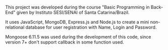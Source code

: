 This project was developed during the course "Basic Programming in Back-End" given by Instituto SESI/SENAI of Santa Catarina/Brazil.

It uses JavaScript, MongoDB, Express.js and Node.js to create a mini non-relational database for user registration with Name, Login and Password.

Mongoose 6.11.5 was used during the development of this code, since version 7+ don't support callback in some function used.

<!--
# Node.js template

This is a Node.js project with an HTTP server.

Add your [configuration](https://codesandbox.io/docs/projects/learn/setting-up/tasks) to optimize it for [CodeSandbox](https://codesandbox.io).

## How does this work?

We run `yarn start` to start an HTTP server that runs on http://localhost:8080. You can open new or existing devtools with the + button next to the devtool tabs.

## Resources

- [CodeSandbox — Docs](https://codesandbox.io/docs)
- [CodeSandbox — Discord](https://discord.gg/Ggarp3pX5H)
-->
